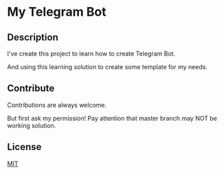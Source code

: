 ﻿# My Telegram Bot


## Description

I've create this project to learn how to create Telegram Bot.

And using this learning solution to create some template for my needs.


## Contribute

Contributions are always welcome.

But first ask my permission! Pay attention that master branch may NOT be working solution.


## License

[MIT](https://choosealicense.com/licenses/mit/)

